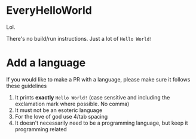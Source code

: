 # EveryHelloWorld

Lol.

There's no build/run instructions. Just a lot of `Hello World!`

# Add a language

If you would like to make a PR with a language, please make sure it follows these guidelines

1) It prints **exactly** `Hello World!` (case sensitive and including the exclamation mark where possible. No comma)
2) It must not be an esoteric language
3) For the love of god use 4/tab spacing
4) It doesn't necessarily need to be a programming language, but keep it programming related